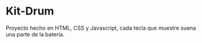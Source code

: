 # Kit-Drum
Proyecto hecho en HTML, CSS y Javascript, cada tecla que muestre suena una parte de la batería.
